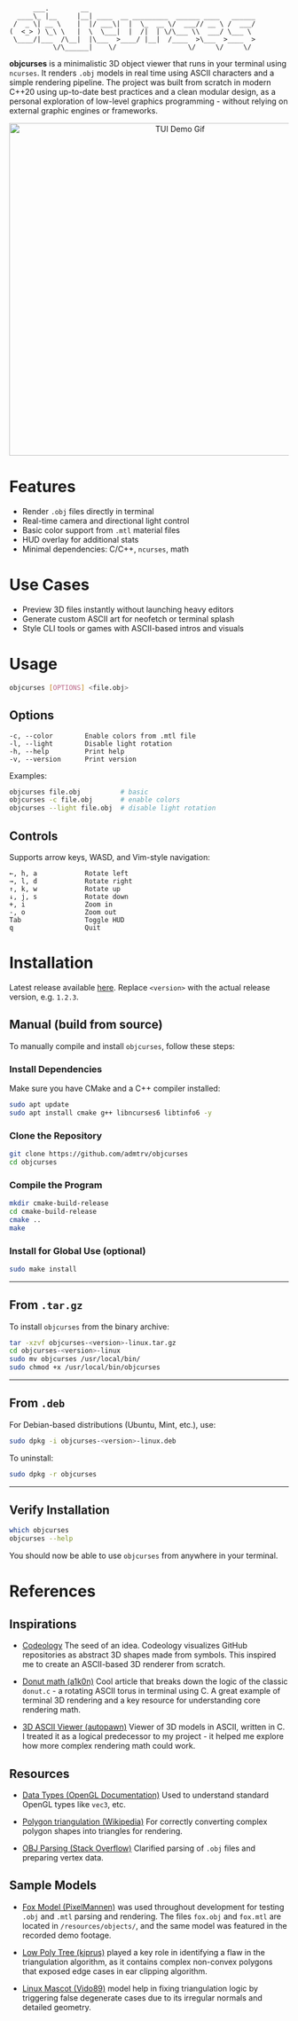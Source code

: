 
```
      ___.        __                                          
  ____\_ |__     |__| ____  __ _________  ______ ____   ______
 /  _ \| __ \    |  |/ ___\|  |  \_  __ \/  ___// __ \ /  ___/
(  <_> ) \_\ \   |  \  \___|  |  /|  | \/\___ \\  ___/ \___ \ 
 \____/|___  /\__|  |\___  >____/ |__|  /____  >\___  >____  >
           \/\______|    \/                  \/     \/     \/ 
```

**objcurses** is a minimalistic 3D object viewer that runs in your terminal using `ncurses`. It renders `.obj` models in real time using ASCII characters and a simple rendering pipeline. The project was built from scratch in modern C++20 using up-to-date best practices and a clean modular design, as a personal exploration of low-level graphics programming - without relying on external graphic engines or frameworks.

<p align="center">
  <img src="resources/images/demo.gif" alt="TUI Demo Gif" width="600">
</p>

# Features

- Render `.obj` files directly in terminal
- Real-time camera and directional light control
- Basic color support from `.mtl` material files
- HUD overlay for additional stats
- Minimal dependencies: C/C++, `ncurses`, math

# Use Cases

* Preview 3D files instantly without launching heavy editors
* Generate custom ASCII art for neofetch or terminal splash
* Style CLI tools or games with ASCII-based intros and visuals


# Usage

```bash
objcurses [OPTIONS] <file.obj>
```

## Options

```
-c, --color        Enable colors from .mtl file
-l, --light        Disable light rotation
-h, --help         Print help
-v, --version      Print version
```

Examples:

```bash
objcurses file.obj          # basic
objcurses -c file.obj       # enable colors
objcurses --light file.obj  # disable light rotation

```

## Controls

Supports arrow keys, WASD, and Vim-style navigation:

```
←, h, a            Rotate left
→, l, d            Rotate right
↑, k, w            Rotate up
↓, j, s            Rotate down
+, i               Zoom in
-, o               Zoom out
Tab                Toggle HUD
q                  Quit
```

# Installation

Latest release available [here](https://github.com/admtrv/objcurses/releases). Replace `<version>` with the actual release version, e.g. `1.2.3`.

## Manual (build from source)

To manually compile and install `objcurses`, follow these steps:

### Install Dependencies

Make sure you have CMake and a C++ compiler installed:

```bash
sudo apt update
sudo apt install cmake g++ libncurses6 libtinfo6 -y
```

### Clone the Repository

```bash
git clone https://github.com/admtrv/objcurses
cd objcurses
```

### Compile the Program

```bash
mkdir cmake-build-release
cd cmake-build-release
cmake ..
make
```

### Install for Global Use (optional)

```bash
sudo make install
```

---

## From `.tar.gz`

To install `objcurses` from the binary archive:

```bash
tar -xzvf objcurses-<version>-linux.tar.gz
cd objcurses-<version>-linux
sudo mv objcurses /usr/local/bin/
sudo chmod +x /usr/local/bin/objcurses
```

---

## From `.deb`

For Debian-based distributions (Ubuntu, Mint, etc.), use:

```bash
sudo dpkg -i objcurses-<version>-linux.deb
```

To uninstall:

```bash
sudo dpkg -r objcurses
```

---

## Verify Installation

```bash
which objcurses
objcurses --help
```

You should now be able to use `objcurses` from anywhere in your terminal.

# References

## Inspirations

* [Codeology](http://codeology.kunstu.com/)
  The seed of an idea. Codeology visualizes GitHub repositories as abstract 3D shapes made from symbols. This inspired me to create an ASCII-based 3D renderer from scratch.

* [Donut math (a1k0n)](https://www.a1k0n.net/2011/07/20/donut-math.html)
  Cool article that breaks down the logic of the classic `donut.c` - a rotating ASCII torus in terminal using C. A great example of terminal 3D rendering and a key resource for understanding core rendering math.

* [3D ASCII Viewer (autopawn)](https://github.com/autopawn/3d-ascii-viewer)
  Viewer of 3D models in ASCII, written in C. I treated it as a logical predecessor to my project - it helped me explore how more complex rendering math could work.

## Resources

* [Data Types (OpenGL Documentation)](https://www.khronos.org/opengl/wiki/Data_Type_%28GLSL%29)
  Used to understand standard OpenGL types like `vec3`, etc.

* [Polygon triangulation (Wikipedia)](https://en.wikipedia.org/wiki/Polygon_triangulation)
  For correctly converting complex polygon shapes into triangles for rendering.

* [OBJ Parsing (Stack Overflow)](https://stackoverflow.com/questions/52824956/how-can-i-parse-a-simple-obj-file-into-triangles)
  Clarified parsing of `.obj` files and preparing vertex data.

## Sample Models

* [Fox Model (PixelMannen)](https://opengameart.org/content/fox-and-shiba) was used throughout development for testing `.obj` and `.mtl` parsing and rendering. The files `fox.obj` and `fox.mtl` are located in `/resources/objects/`, and the same model was featured in the recorded demo footage.

* [Low Poly Tree (kiprus)](https://free3d.com/3d-model/low_poly_tree-816203.html) played a key role in identifying a flaw in the triangulation algorithm, as it contains complex non-convex polygons that exposed edge cases in ear clipping algorithm.

* [Linux Mascot (Vido89)](https://blendswap.com/blend/23774) model help in fixing triangulation logic by triggering false degenerate cases due to its irregular normals and detailed geometry.
